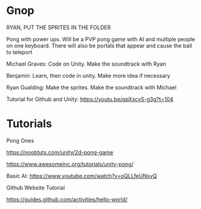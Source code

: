 # Gnop

RYAN, PUT THE SPRITES IN THE FOLDER

Pong with power ups. Will be a PVP pong game with AI and multiple people on one keyboard. There will also be portals that appear and cause the ball to teleport

Michael Graves: Code on Unity. Make the soundtrack with Ryan

Benjamin: Learn, then code in unity. Make more idea if necessary

Ryan Gualding: Make the sprites. Make the soundtrack with Michael

Tutorial for Github and Unity: https://youtu.be/qpXxcvS-g3g?t=104

# Tutorials

Pong Ones

https://noobtuts.com/unity/2d-pong-game

https://www.awesomeinc.org/tutorials/unity-pong/

Basic AI: https://www.youtube.com/watch?v=oQLLfeUNsvQ 

Github Website Tutorial

https://guides.github.com/activities/hello-world/
